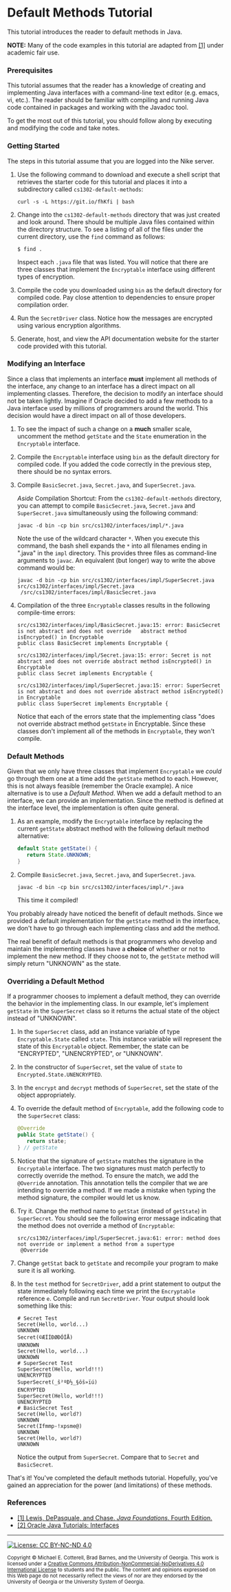 # Default Methods Tutorial

This tutorial introduces the reader to default methods in Java.

**NOTE:** Many of the code examples in this tutorial are adapted from
[[1]](https://www.pearson.com/us/higher-education/program/Lewis-Java-Foundations-Introduction-to-Program-Design-and-Data-Structures-4th-Edition/PGM76634.html)
under academic fair use.

### Prerequisites

This tutorial assumes that the reader has a knowledge of creating and implementing Java interfaces
with a command-line text editor (e.g. emacs, vi, etc.). The reader should be familiar with compiling
and running Java code contained in packages and working with the Javadoc tool. 

To get the most out of this tutorial, you should follow along by executing and modifying the code
and take notes.

### Getting Started

The steps in this tutorial assume that you are logged into the Nike server. 

1. Use the following command to download and execute a shell script that retrieves 
   the starter code for this tutorial and places it into a subdirectory 
   called `cs1302-default-methods`:

   ```
   curl -s -L https://git.io/fhKfi | bash

   ```
  
1. Change into the `cs1302-default-methods` directory that was just created and look around.
   There should be multiple Java files contained within the directory structure. To see a listing
   of all of the files under the current directory, use the `find` command as follows:
   
   ```
   $ find .
   ```
   
   Inspect each `.java` file that was listed. You will notice that there are three classes that
   implement the `Encryptable` interface using different types of encryption.

1. Compile the code you downloaded using `bin` as the default directory for compiled code. Pay
   close attention to dependencies to ensure proper compilation order.

1. Run the `SecretDriver` class. Notice how the messages are encrypted using various encryption
   algorithms.

1. Generate, host, and view the API documentation website for the starter code provided with this tutorial.

### Modifying an Interface

Since a class that implements an interface **must** implement all methods of the interface, any change to
an interface has a direct impact on all implementing classes. Therefore, the decision to modify an
interface should not be taken lightly. Imagine if Oracle decided to add a few methods to a Java
interface used by millions of programmers around the world. This decision would have a direct impact
on all of those developers. 

1. To see the impact of such a change on a **much** smaller scale, uncomment the method `getState` and
   the `State` enumeration in the `Encryptable` interface. 

1. Compile the `Encryptable` interface using `bin` as the default directory for compiled code. If you
   added the code correctly in the previous step, there should be no syntax errors.

1. Compile `BasicSecret.java`, `Secret.java`, and `SuperSecret.java`.

   *Aside* Compilation Shortcut:
   From the `cs1302-default-methods` directory, you can attempt to compile `BasicSecret.java`,
   `Secret.java` and `SuperSecret.java` simultaneously using the following command:

   ```
   javac -d bin -cp bin src/cs1302/interfaces/impl/*.java
   ```

   Note the use of the wildcard character `*`. When you execute this command, the bash shell expands the
   `*` into all filenames ending in ".java" in the `impl` directory. This provides three files as
   command-line arguments to `javac`. An equivalent (but longer) way to write the above command would be:

   ```
   javac -d bin -cp bin src/cs1302/interfaces/impl/SuperSecret.java src/cs1302/interfaces/impl/Secret.java
    /src/cs1302/interfaces/impl/BasicSecret.java
   ```

1. Compilation of the three `Encryptable` classes results in the following compile-time errors:

   ```
   src/cs1302/interfaces/impl/BasicSecret.java:15: error: BasicSecret is not abstract and does not override   abstract method isEncrypted() in Encryptable
   public class BasicSecret implements Encryptable {
   ^
   src/cs1302/interfaces/impl/Secret.java:15: error: Secret is not abstract and does not override abstract method isEncrypted() in Encryptable
   public class Secret implements Encryptable {
   ^
   src/cs1302/interfaces/impl/SuperSecret.java:15: error: SuperSecret is not abstract and does not override abstract method isEncrypted() in Encryptable
   public class SuperSecret implements Encryptable {
   ```

   Notice that each of the errors state that the implementing class "does not override abstract method 
   `getState` in Encryptable. Since these classes don't implement all of the methods in `Encryptable`,
   they won't compile.
   
### Default Methods

Given that we only have three classes that implement `Encryptable` we _could_ go through them one at a 
time add the `getState` method to each. However, this is not always feasible (remember the Oracle example). 
A nice alternative is to use a *Default Method*. When we add a default method to an interface, we can 
provide an implementation. Since the method is defined at the interface level, the implementation is often 
quite general. 

1. As an example, modify the `Encryptable` interface by replacing the current `getState` abstract 
   method with the following default method alternative:


   ```java
   default State getState() {
      return State.UNKNOWN;
   }
   ```

1. Compile `BasicSecret.java`, `Secret.java`, and `SuperSecret.java`.

   ```
   javac -d bin -cp bin src/cs1302/interfaces/impl/*.java
   ```

   This time it compiled!  

You probably already have noticed the benefit of default methods. Since we provided a default 
implementation for the `getState` method in the interface, we don't have to go through each 
implementing class and add the method. 

The real benefit of default methods is that programmers who develop and maintain the implementing
classes have a **choice** of whether or not to implement the new method. If they choose not to,
the `getState` method will simply return "UNKNOWN" as the state. 
 
### Overriding a Default Method

If a programmer chooses to implement a default method, they can override the behavior in the implementing
class. In our example, let's implement `getState` in the `SuperSecret` class so it returns the actual state
of the object instead of "UNKNOWN".

1. In the `SuperSecret` class, add an instance variable of type `Encryptable.State` called `state`. This 
   instance variable will represent the state of this `Encryptable` object.  Remember, the state can be
   "ENCRYPTED", "UNENCRYPTED", or "UNKNOWN".
   
1. In the constructor of `SuperSecret`, set the value of `state` to `Encrypted.State.UNENCRYPTED`.

1. In the `encrypt` and `decrypt` methods of `SuperSecret`, set the state of the object appropriately.

1. To override the default method of `Encryptable`, add the following code to the `SuperSecret` class:

   ```java
   @Override
   public State getState() {
      return state;
   } // getState
   ```

1. Notice that the signature of `getState` matches the signature in the `Encryptable` interface. The two
   signatures must match perfectly to correctly override the method. To ensure the match, we add the 
   `@Override` annotation. This annotation tells the compiler that we are intending to override a method.
   If we made a mistake when typing the method signature, the compiler would let us know.
   
1. Try it.  Change the method name to `getStat` (instead of `getState`) in `SuperSecret`.  You should see
   the following error message indicating that the method does not override a method of `Encryptable`:
   
   ```
   src/cs1302/interfaces/impl/SuperSecret.java:61: error: method does not override or implement a method from a supertype
    @Override
   ```
1. Change `getStat` back to `getState` and recompile your program to make sure it is all working.

1. In the `test` method for `SecretDriver`, add a print statement to output the state immediately following
   each time we print the `Encryptable` reference `e`.  Compile and run `SecretDriver`.  Your output should
   look something like this:
   
   ```
   # Secret Test
   Secret(Hello, world...)
   UNKNOWN
   Secret(©ÆÍÍÐØÐÓÍÅ)
   UNKNOWN
   Secret(Hello, world...)
   UNKNOWN
   # SuperSecret Test
   SuperSecret(Hello, world!!!)
   UNENCRYPTED
   SuperSecret(_ŝ²ºÐ½_§ôŝ»ïú)
   ENCRYPTED
   SuperSecret(Hello, world!!!)
   UNENCRYPTED
   # BasicSecret Test
   Secret(Hello, world?)
   UNKNOWN
   Secret(Ifmmp-!xpsme@)
   UNKNOWN
   Secret(Hello, world?)
   UNKNOWN
   ```
   
   Notice the output from `SuperSecret`.  Compare that to `Secret` and `BasicSecret`.
   
That's it!  You've completed the default methods tutorial.  Hopefully, you've gained an appreciation for the 
power (and limitations) of these methods.

### References

* [[1] Lewis, DePasquale, and Chase. _Java Foundations_. Fourth Edition.](https://www.pearson.com/us/higher-education/program/Lewis-Java-Foundations-Introduction-to-Program-Design-and-Data-Structures-4th-Edition/PGM76634.html)
* [[2] Oracle Java Tutorials: Interfaces](https://docs.oracle.com/javase/tutorial/java/IandI/createinterface.html)

<hr/>

[![License: CC BY-NC-ND 4.0](https://img.shields.io/badge/License-CC%20BY--NC--ND%204.0-lightgrey.svg)](http://creativecommons.org/licenses/by-nc-nd/4.0/)

<small>
Copyright &copy; Michael E. Cotterell, Brad Barnes, and the University of Georgia.
This work is licensed under a <a rel="license" href="http://creativecommons.org/licenses/by-nc-nd/4.0/">Creative Commons Attribution-NonCommercial-NoDerivatives 4.0 International License</a> to students and the public.
The content and opinions expressed on this Web page do not necessarily reflect the views of nor are they endorsed by the University of Georgia or the University System of Georgia.
</small>
